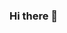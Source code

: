 ### Hi there 👋

<!--
**ajmalbinnizam/ajmalbinnizam** is a ✨ _special_ ✨ repository because its `README.md` (this file) appears on your GitHub profile.

Here are some ideas to get you started:

🔭 I’m currently working on machine learning
🌱 I’m currently learning ...
👯 I’m looking to collaborate on ...
🤔 I’m looking for help with ...
 💬 Ask me about ...
 📫 How to reach me: ...
😄 Pronouns: ...
⚡ Fun fact: ...

